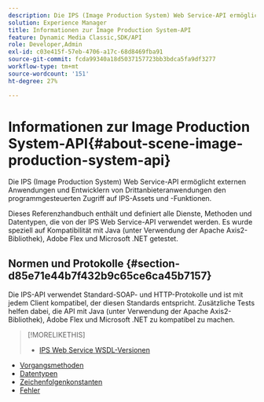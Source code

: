 ```yaml
---
description: Die IPS (Image Production System) Web Service-API ermöglicht externen Anwendungen und Entwicklern von Drittanbieteranwendungen den programmgesteuerten Zugriff auf IPS-Assets und -Funktionen.
solution: Experience Manager
title: Informationen zur Image Production System-API
feature: Dynamic Media Classic,SDK/API
role: Developer,Admin
exl-id: c03e415f-57eb-4706-a17c-68d8469fba91
source-git-commit: fcda99340a18d5037157723bb3bdca5fa9df3277
workflow-type: tm+mt
source-wordcount: '151'
ht-degree: 27%

---
```


# Informationen zur Image Production System-API{#about-scene-image-production-system-api}

Die IPS (Image Production System) Web Service-API ermöglicht externen Anwendungen und Entwicklern von Drittanbieteranwendungen den programmgesteuerten Zugriff auf IPS-Assets und -Funktionen.

Dieses Referenzhandbuch enthält und definiert alle Dienste, Methoden und Datentypen, die von der IPS Web Service-API verwendet werden. Es wurde speziell auf Kompatibilität mit Java (unter Verwendung der Apache Axis2-Bibliothek), Adobe Flex und Microsoft .NET getestet.

## Normen und Protokolle {#section-d85e71e44b7f432b9c65ce6ca45b7157}

Die IPS-API verwendet Standard-SOAP- und HTTP-Protokolle und ist mit jedem Client kompatibel, der diesen Standards entspricht. Zusätzliche Tests helfen dabei, die API mit Java (unter Verwendung der Apache Axis2-Bibliothek), Adobe Flex und Microsoft .NET zu kompatibel zu machen.

>[!MORELIKETHIS]
>
>* [IPS Web Service WSDL-Versionen](c-wsdl-versions.md#concept-aff3e13f3b59486882260b5f2e962226)
* [Vorgangsmethoden](operations/c-operations-intro/c-methods/c-methods.md)
* [Datentypen](types/c-data-types/c-data-types.md#concept-dcf2ce73ff334e22bc4c634e3a0a50a6)
* [Zeichenfolgenkonstanten](string-constants/c-string-constants/c-string-constants.md)
* [Fehler](faults/c-faults/c-faults.md#concept-28c5e495f39443ecab05384d8cf8ab6b)

